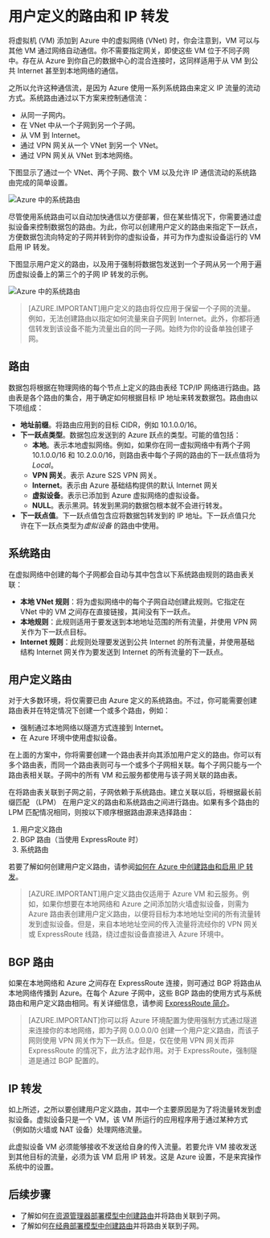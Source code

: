 <properties 
   pageTitle="用户定义的路由和 IP 转发概述"
   description="了解 UDR 和 IP 转发"
   services="virtual-network"
   documentationCenter="na"
   authors="telmosampaio"
   manager="adinah"
   editor="tysonn" />
<tags
	ms.service="virtual-network"
	ms.date="10/12/2015"
	wacn.date="11/27/2015"/>

# 用户定义的路由和 IP 转发
将虚拟机 (VM) 添加到 Azure 中的虚拟网络 (VNet) 时，你会注意到，VM 可以与其他 VM 通过网络自动通信。你不需要指定网关，即使这些 VM 位于不同子网中。存在从 Azure 到你自己的数据中心的混合连接时，这同样适用于从 VM 到公共 Internet 甚至到本地网络的通信。

之所以允许这种通信流，是因为 Azure 使用一系列系统路由来定义 IP 流量的流动方式。系统路由通过以下方案来控制通信流：

- 从同一子网内。
- 在 VNet 中从一个子网到另一个子网。
- 从 VM 到 Internet。
- 通过 VPN 网关从一个 VNet 到另一个 VNet。
- 通过 VPN 网关从 VNet 到本地网络。

下图显示了通过一个 VNet、两个子网、数个 VM 以及允许 IP 通信流动的系统路由完成的简单设置。

![Azure 中的系统路由](./media/virtual-networks-udr-overview/Figure1.png)

尽管使用系统路由可以自动加快通信以方便部署，但在某些情况下，你需要通过虚拟设备来控制数据包的路由。为此，你可以创建用户定义的路由来指定下一跃点，方便数据包流向特定的子网并转到你的虚拟设备，并可为作为虚拟设备运行的 VM 启用 IP 转发。

下图显示用户定义的路由，以及用于强制将数据包发送到一个子网从另一个用于遍历虚拟设备上的第三个的子网 IP 转发的示例。

![Azure 中的系统路由](./media/virtual-networks-udr-overview/Figure2.png)

>[AZURE.IMPORTANT]用户定义的路由将仅应用于保留一个子网的流量。例如，无法创建路由以指定如何流量来自子网到 Internet。此外，你都将通信转发到该设备不能为流量出自的同一子网。始终为你的设备单独创建子网。

## 路由
数据包将根据在物理网络的每个节点上定义的路由表经 TCP/IP 网络进行路由。路由表是各个路由的集合，用于确定如何根据目标 IP 地址来转发数据包。路由由以下项组成：

- **地址前缀**。将路由应用到的目标 CIDR，例如 10.1.0.0/16。
- **下一跃点类型**。数据包应发送到的 Azure 跃点的类型。可能的值包括：
	- **本地**。表示本地虚拟网络。例如，如果你在同一虚拟网络中有两个子网 10.1.0.0/16 和 10.2.0.0/16，则路由表中每个子网的路由的下一跃点值将为 *Local*。
	- **VPN 网关**。表示 Azure S2S VPN 网关。 
	- **Internet**。表示由 Azure 基础结构提供的默认 Internet 网关 
	- **虚拟设备**。表示已添加到 Azure 虚拟网络的虚拟设备。
	- **NULL**。表示黑洞。转发到黑洞的数据包根本就不会进行转发。
- **下一跃点值**。下一跃点值包含应将数据包转发到的 IP 地址。下一跃点值只允许在下一跃点类型为*虚拟设备* 的路由中使用。

## 系统路由
在虚拟网络中创建的每个子网都会自动与其中包含以下系统路由规则的路由表关联：

- **本地 VNet 规则**：将为虚拟网络中的每个子网自动创建此规则。它指定在 VNet 中的 VM 之间存在直接链接，其间没有下一跃点。
- **本地规则**：此规则适用于要发送到本地地址范围的所有流量，并使用 VPN 网关作为下一跃点目标。
- **Internet 规则**：此规则处理要发送到公共 Internet 的所有流量，并使用基础结构 Internet 网关作为要发送到 Internet 的所有流量的下一跃点。

## 用户定义路由
对于大多数环境，将仅需要已由 Azure 定义的系统路由。不过，你可能需要创建路由表并在特定情况下创建一个或多个路由，例如：

- 强制通过本地网络以隧道方式连接到 Internet。
- 在 Azure 环境中使用虚拟设备。

在上面的方案中，你将需要创建一个路由表并向其添加用户定义的路由。你可以有多个路由表，而同一个路由表则可与一个或多个子网相关联。每个子网只能与一个路由表相关联。子网中的所有 VM 和云服务都使用与该子网关联的路由表。

在将路由表关联到子网之前，子网依赖于系统路由。建立关联以后，将根据最长前缀匹配 （LPM） 在用户定义的路由和系统路由之间进行路由。如果有多个路由的 LPM 匹配情况相同，则按以下顺序根据路由源来选择路由：

1. 用户定义路由
1. BGP 路由（当使用 ExpressRoute 时）
1. 系统路由

若要了解如何创建用户定义路由，请参阅[如何在 Azure 中创建路由和启用 IP 转发](/documentation/articles/virtual-networks-udr-how-to#How-to-manage-routes)。

>[AZURE.IMPORTANT]用户定义路由仅适用于 Azure VM 和云服务。例如，如果你想要在本地网络和 Azure 之间添加防火墙虚拟设备，则需为 Azure 路由表创建用户定义路由，以便将目标为本地地址空间的所有流量转发到虚拟设备。但是，来自本地地址空间的传入流量将流经你的 VPN 网关或 ExpressRoute 线路，绕过虚拟设备直接进入 Azure 环境中。

## BGP 路由
如果在本地网络和 Azure 之间存在 ExpressRoute 连接，则可通过 BGP 将路由从本地网络传播到 Azure。在每个 Azure 子网中，这些 BGP 路由的使用方式与系统路由和用户定义路由相同。有关详细信息，请参阅 [ExpressRoute 简介](/documentation/articles/expressroute-introduction)。

>[AZURE.IMPORTANT]你可以将 Azure 环境配置为使用强制方式通过隧道来连接你的本地网络，即为子网 0.0.0.0/0 创建一个用户定义路由，而该子网则使用 VPN 网关作为下一跃点。但是，仅在使用 VPN 网关而非 ExpressRoute 的情况下，此方法才起作用。对于 ExpressRoute，强制隧道是通过 BGP 配置的。

## IP 转发
如上所述，之所以要创建用户定义路由，其中一个主要原因是为了将流量转发到虚拟设备。虚拟设备只是一个 VM，该 VM 所运行的应用程序用于通过某种方式（例如防火墙或 NAT 设备）处理网络流量。

此虚拟设备 VM 必须能够接收不发送给自身的传入流量。若要允许 VM 接收发送到其他目标的流量，必须为该 VM 启用 IP 转发。这是 Azure 设置，不是来宾操作系统中的设置。

## 后续步骤

- 了解如何[在资源管理器部署模型中创建路由](/documentation/articles/virtual-network-create-udr-arm-template)并将路由关联到子网。 
- 了解如何[在经典部署模型中创建路由](/documentation/articles/virtual-network-create-udr-classic-ps)并将路由关联到子网。

<!---HONumber=82-->